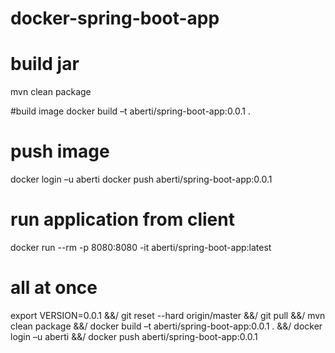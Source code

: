 # docker-spring-boot-app

# build jar
mvn clean package

#build image
docker  build –t aberti/spring-boot-app:0.0.1 .

# push image
docker login –u aberti
docker push aberti/spring-boot-app:0.0.1

# run application from client
docker run --rm -p 8080:8080 -it aberti/spring-boot-app:latest



# all at once
export VERSION=0.0.1 &&/
git reset --hard origin/master &&/
git pull &&/
mvn clean package &&/
docker build –t aberti/spring-boot-app:0.0.1 . &&/
docker login –u aberti &&/
docker push aberti/spring-boot-app:0.0.1